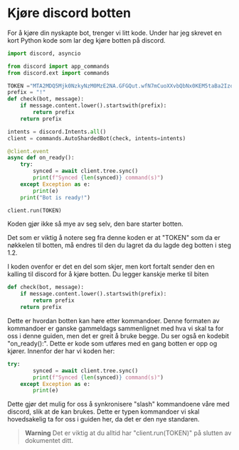 # Kjøre discord botten

For å kjøre din nyskapte bot, trenger vi litt kode.
Under har jeg skrevet en kort Python kode som lar deg kjøre botten på discord.

```py
import discord, asyncio

from discord import app_commands
from discord.ext import commands

TOKEN ="MTA2MDQ5Mjk0NzkyNzM0MzE2NA.GFGQut.wfN7mCuoXXvbQbNx0KEM5taBa2IzoC4SO76glo"
prefix = "!"
def check(bot, message):
    if message.content.lower().startswith(prefix):
        return prefix
    return prefix

intents = discord.Intents.all()
client = commands.AutoShardedBot(check, intents=intents)

@client.event
async def on_ready():
    try:
        synced = await client.tree.sync()
        print(f"Synced {len(synced)} command(s)")
    except Exception as e:
        print(e)
    print("Bot is ready!")

client.run(TOKEN)
```
Koden gjør ikke så mye av seg selv, den bare starter botten.

Det som er viktig å notere seg fra denne koden er at "TOKEN" som da er nøkkelen til botten, må endres til den du lagret da du lagde deg botten i steg 1.2.

I koden ovenfor er det en del som skjer, men kort fortalt sender den en kalling til discord for å kjøre botten. Du legger kanskje merke til biten 
```py
def check(bot, message):
    if message.content.lower().startswith(prefix):
        return prefix
    return prefix
```
Dette er hvordan botten kan høre etter kommandoer. Denne formaten av kommandoer er ganske gammeldags sammenlignet med hva vi skal ta for oss i denne guiden, men det er greit å bruke begge.
Du ser også en kodebit "on_ready():". Dette er kode som utføres med en gang botten er opp og kjører. Innenfor der har vi koden her:
```py
try:
        synced = await client.tree.sync()
        print(f"Synced {len(synced)} command(s)")
    except Exception as e:
        print(e)
```
Dette gjør det mulig for oss å synkronisere "slash" kommandoene våre med discord, slik at de kan brukes. Dette er typen kommandoer vi skal hovedsakelig ta for oss i guiden her, da det er den nye standaren.

> **Warning** 
> Det er viktig at du alltid har "client.run(TOKEN)" på slutten av dokumentet ditt.

